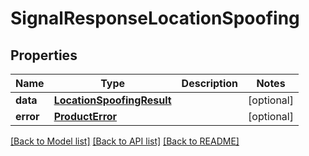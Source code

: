 # SignalResponseLocationSpoofing

## Properties
Name | Type | Description | Notes
------------ | ------------- | ------------- | -------------
**data** | [**LocationSpoofingResult**](LocationSpoofingResult.md) |  | [optional] 
**error** | [**ProductError**](ProductError.md) |  | [optional] 

[[Back to Model list]](../README.md#documentation-for-models) [[Back to API list]](../README.md#documentation-for-api-endpoints) [[Back to README]](../README.md)

